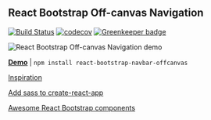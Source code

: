 React Bootstrap Off-canvas Navigation
---

[![Build Status](https://travis-ci.org/Hermanya/react-bootstrap-navbar-offcanvas.svg?branch=master)](https://travis-ci.org/Hermanya/react-bootstrap-navbar-offcanvas)
[![codecov](https://codecov.io/gh/Hermanya/react-bootstrap-navbar-offcanvas/branch/master/graph/badge.svg)](https://codecov.io/gh/Hermanya/react-bootstrap-navbar-offcanvas)
[![Greenkeeper badge](https://badges.greenkeeper.io/Hermanya/react-bootstrap-navbar-offcanvas.svg)](https://greenkeeper.io/)

![React Bootstrap Off-canvas Navigation demo](https://media.giphy.com/media/3o6fJgIj5Mb3b2hoBO/giphy.gif)

**[Demo](https://hermanya.github.io/react-bootstrap-navbar-offcanvas/)** | `npm install react-bootstrap-navbar-offcanvas`

[Inspiration](https://getbootstrap.com/docs/4.0/examples/offcanvas/)

[Add sass to create-react-app](https://github.com/facebookincubator/create-react-app/blob/master/packages/react-scripts/template/README.md#adding-a-css-preprocessor-sass-less-etc)

[Awesome React Bootstrap components](https://github.com/Hermanya/awesome-react-bootstrap-components)
